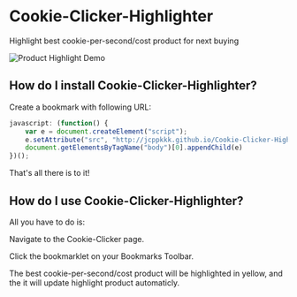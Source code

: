 # Cookie-Clicker-Highlighter

Highlight best cookie-per-second/cost product for next buying

![Product Highlight Demo](http://i.imgur.com/muxXYeL.png)

## How do I install Cookie-Clicker-Highlighter?

Create a bookmark with following URL:
```js
javascript: (function() {
	var e = document.createElement("script");
	e.setAttribute("src", "http://jcppkkk.github.io/Cookie-Clicker-Highlighter/cookie-highlighter.js");
	document.getElementsByTagName("body")[0].appendChild(e)
})();
```
That's all there is to it!

## How do I use Cookie-Clicker-Highlighter?

All you have to do is:

Navigate to the Cookie-Clicker page.

Click the bookmarklet on your Bookmarks Toolbar.

The best cookie-per-second/cost product will be highlighted in yellow, and the it will update highlight product automaticly.